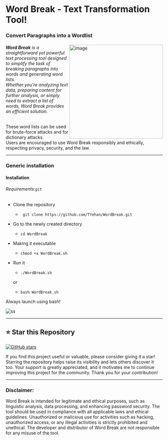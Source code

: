 # Word Break - Text Transformation Tool!
### Convert Paragraphs into a Wordlist   

<img src="https://github.com/TYehan/WordBreak/assets/85949077/d1b601e6-f0e0-4d68-be7a-4b1b0b0eab72" alt="image" width="300" align="right">
<i>
  
###### <b>Word Break</b> is a straightforward yet powerful text processing tool designed to simplify the task of breaking paragraphs into words and generating word lists. <br>Whether you're analyzing text data, preparing content for further analysis, or simply need to extract a list of words, Word Break provides an efficient solution.
</i>

These word lists can be used for brute-force attacks and for dictionary attacks. <br>
Users are encouraged to use Word Break responsibly and ethically, respecting privacy, security, and the law.

---

### Generic installation
#### Installation
###### <i>Requirements:</i>```git```

- Clone the repository
  - ```
     git clone https://github.com/TYehan/WordBreak.git 
- Go to the newly created directory
  - ```
    cd WordBreak  
- Making it executable
  - ```
    chmod +x WordBreak.sh 
- Run it
  - ```
    ./WordBreak.sh
    
  or
     
  - ```
    bash WordBreak.sh

Always launch using bash!

![ss](https://github.com/TYehan/WordBreak/assets/85949077/05c6fd49-f7e9-42a8-8e39-05fbb6403ef3)

---

## ⭐ Star this Repository
[![GitHub stars](https://img.shields.io/github/stars/TYehan/WordBreak.svg?style=social)](https://github.com/TYehan/WordBreak)

If you find this project useful or valuable, please consider giving it a star! Starring the repository helps raise its visibility and lets others discover it too. Your support is greatly appreciated, and it motivates me to continue improving this project for the community. Thank you for your contribution!

---

### Disclaimer:

Word Break is intended for legitimate and ethical purposes, such as linguistic analysis, data processing, and enhancing password security. The tool should be used in compliance with all applicable laws and ethical guidelines. Unauthorized or malicious use for activities such as hacking, unauthorized access, or any illegal activities is strictly prohibited and unethical. The developer and distributor of Word Break are not responsible for any misuse of the tool.


